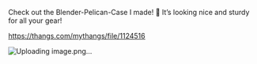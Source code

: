 Check out the Blender-Pelican-Case I made! 🎒 It’s looking nice and sturdy for all your gear!

https://thangs.com/mythangs/file/1124516

![Uploading image.png…]()
